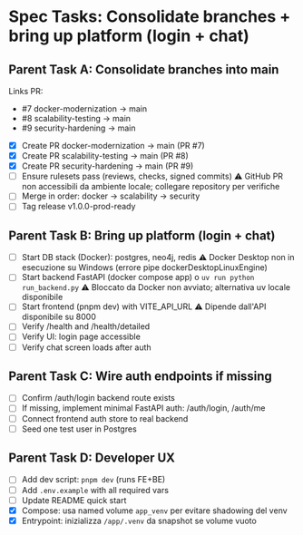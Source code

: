 # Spec Tasks: Consolidate branches + bring up platform (login + chat)

## Parent Task A: Consolidate branches into main

Links PR:
- #7 docker-modernization → main
- #8 scalability-testing → main
- #9 security-hardening → main

- [x] Create PR docker-modernization → main (PR #7)
- [x] Create PR scalability-testing → main (PR #8)
- [x] Create PR security-hardening → main (PR #9)
- [ ] Ensure rulesets pass (reviews, checks, signed commits) ⚠️ GitHub PR non accessibili da ambiente locale; collegare repository per verifiche
- [ ] Merge in order: docker → scalability → security
- [ ] Tag release v1.0.0-prod-ready

## Parent Task B: Bring up platform (login + chat)

- [ ] Start DB stack (Docker): postgres, neo4j, redis ⚠️ Docker Desktop non in esecuzione su Windows (errore pipe dockerDesktopLinuxEngine)
- [ ] Start backend FastAPI (docker compose app) o `uv run python run_backend.py` ⚠️ Bloccato da Docker non avviato; alternativa uv locale disponibile
- [ ] Start frontend (pnpm dev) with VITE_API_URL ⚠️ Dipende dall'API disponibile su 8000
- [ ] Verify /health and /health/detailed
- [ ] Verify UI: login page accessible
- [ ] Verify chat screen loads after auth

## Parent Task C: Wire auth endpoints if missing

- [ ] Confirm /auth/login backend route exists
- [ ] If missing, implement minimal FastAPI auth: /auth/login, /auth/me
- [ ] Connect frontend auth store to real backend
- [ ] Seed one test user in Postgres

## Parent Task D: Developer UX

- [ ] Add dev script: `pnpm dev` (runs FE+BE)
- [ ] Add `.env.example` with all required vars
- [ ] Update README quick start
- [x] Compose: usa named volume `app_venv` per evitare shadowing del venv
- [x] Entrypoint: inizializza `/app/.venv` da snapshot se volume vuoto

